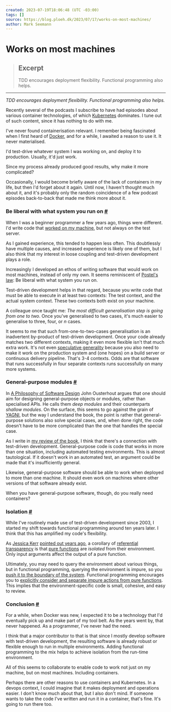 ```yaml
---
created: 2023-07-19T18:06:48 (UTC -03:00)
tags: []
source: https://blog.ploeh.dk/2023/07/17/works-on-most-machines/
author: Mark Seemann
---
```


# Works on most machines

> ## Excerpt
> TDD encourages deployment flexibility. Functional programming also helps.

---
_TDD encourages deployment flexibility. Functional programming also helps._

Recently several of the podcasts I subscribe to have had episodes about various container technologies, of which [Kubernetes](https://en.wikipedia.org/wiki/Kubernetes) dominates. I tune out of such content, since it has nothing to do with me.

I've never found containerisation relevant. I remember being fascinated when I first heard of [Docker](https://en.wikipedia.org/wiki/Docker_(software)), and for a while, I awaited a reason to use it. It never materialised.

I'd test-drive whatever system I was working on, and deploy it to production. Usually, it'd just work.

Since my process already produced good results, why make it more complicated?

Occasionally, I would become briefly aware of the lack of containers in my life, but then I'd forget about it again. Until now, I haven't thought much about it, and it's probably only the random coincidence of a few podcast episodes back-to-back that made me think more about it.

### Be liberal with what system you run on [#](https://blog.ploeh.dk/2023/07/17/works-on-most-machines/#98b5a360a5ba413ca4dbccce86cbe331)

When I was a beginner programmer a few years ago, things were different. I'd write code that [worked on my machine](https://blog.codinghorror.com/the-works-on-my-machine-certification-program/), but not always on the test server.

As I gained experience, this tended to happen less often. This doubtlessly have multiple causes, and increased experience is likely one of them, but I also think that my interest in loose coupling and test-driven development plays a role.

Increasingly I developed an ethos of writing software that would work on most machines, instead of only my own. It seems reminiscent of [Postel's law](https://en.wikipedia.org/wiki/Robustness_principle): Be liberal with what system you run on.

Test-driven development helps in that regard, because you write code that must be able to execute in at least two contexts: The test context, and the actual system context. These two contexts both exist on your machine.

A colleague once taught me: _The most difficult generalisation step is going from one to two_. Once you've generalised to two cases, it's much easier to generalise to three, four, or _n_ cases.

It seems to me that such from-one-to-two-cases generalisation is an inadvertent by-product of test-driven development. Once your code already matches two different contexts, making it even more flexible isn't that much extra work. It's not even [speculative generality](https://wiki.c2.com/?SpeculativeGenerality) because you also need to make it work on the production system and (one hopes) on a build server or continuous delivery pipeline. That's 3-4 contexts. Odds are that software that runs successfully in four separate contexts runs successfully on many more systems.

### General-purpose modules [#](https://blog.ploeh.dk/2023/07/17/works-on-most-machines/#a0315ee333ff454fb1bd6814f5806121)

In [A Philosophy of Software Design](https://blog.ploeh.dk/ref/a-philosophy-of-software-design) John Ousterhout argues that one should aim for designing general-purpose objects or modules, rather than specialised APIs. He calls them _deep modules_ and their counterparts _shallow modules_. On the surface, this seems to go against the grain of [YAGNI](https://en.wikipedia.org/wiki/You_aren%27t_gonna_need_it), but the way I understand the book, the point is rather that general-purpose solutions also solve special cases, and, when done right, the code doesn't have to be more complicated than the one that handles the special case.

As I write in [my review of the book](https://www.goodreads.com/review/show/5498011140), I think that there's a connection with test-driven development. General-purpose code is code that works in more than one situation, including automated testing environments. This is almost tautological. If it doesn't work in an automated test, an argument could be made that it's insufficiently general.

Likewise, general-purpose software should be able to work when deployed to more than one machine. It should even work on machines where other versions of that software already exist.

When you have general-purpose software, though, do you really need containers?

### Isolation [#](https://blog.ploeh.dk/2023/07/17/works-on-most-machines/#960f22bd15fb48b1a3d7dfddc9f60408)

While I've routinely made use of test-driven development since 2003, I started my shift towards functional programming around ten years later. I think that this has amplified my code's flexibility.

As [Jessica Kerr](https://jessitron.com/) [pointed out years ago](http://www.functionalgeekery.com/episode-8-jessica-kerr), a corollary of [referential transparency](https://en.wikipedia.org/wiki/Referential_transparency) is that [pure functions](https://en.wikipedia.org/wiki/Pure_function) are _isolated_ from their environment. Only input arguments affect the output of a pure function.

Ultimately, you may need to query the environment about various things, but in functional programming, querying the environment is impure, so you [push it to the boundary of the system](https://blog.ploeh.dk/2016/03/18/functional-architecture-is-ports-and-adapters). Functional programming encourages you to [explicitly consider and separate impure actions from pure functions](https://blog.ploeh.dk/2018/11/19/functional-architecture-a-definition). This implies that the environment-specific code is small, cohesive, and easy to review.

### Conclusion [#](https://blog.ploeh.dk/2023/07/17/works-on-most-machines/#4775b8ab484c4833a6a5a86bac3b8b8e)

For a while, when Docker was new, I expected it to be a technology that I'd eventually pick up and make part of my tool belt. As the years went by, that never happened. As a programmer, I've never had the need.

I think that a major contributor to that is that since I mostly develop software with test-driven development, the resulting software is already robust or flexible enough to run in multiple environments. Adding functional programming to the mix helps to achieve isolation from the run-time environment.

All of this seems to collaborate to enable code to work not just on my machine, but on most machines. Including containers.

Perhaps there are other reasons to use containers and Kubernetes. In a devops context, I could imagine that it makes deployment and operations easier. I don't know much about that, but I also don't mind. If someone wants to take the code I've written and run it in a container, that's fine. It's going to run there too.
